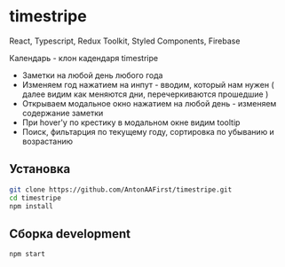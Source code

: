 # timestripe

React, Typescript, Redux Toolkit, Styled Components, Firebase

Календарь - клон кадендаря timestripe

 - Заметки на любой день любого года
 - Изменяем год нажатием на инпут - вводим, который нам нужен ( далее видим как меняются дни, перечеркиваются прошедшие )
 - Открываем модальное окно нажатием на любой день - изменяем содержание заметки
 - При hover'у по крестику в модальном окне видим tooltip
 - Поиск, фильтарция по текущему году, сортировка по убыванию и возрастанию




## Установка

```bash
git clone https://github.com/AntonAAFirst/timestripe.git
cd timestripe
npm install
```

## Сборка development

```bash
npm start
```
